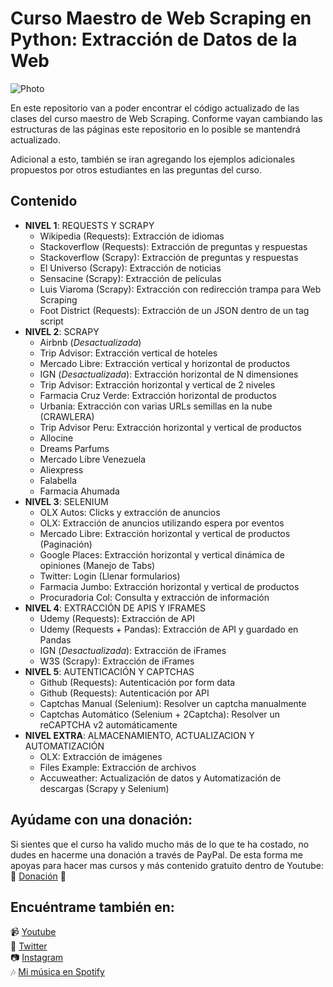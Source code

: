 # Curso Maestro de Web Scraping en Python: Extracción de Datos de la Web

![Photo](https://img-a.udemycdn.com/course/240x135/2861742_c063.jpg)


En este repositorio van a poder encontrar el código actualizado de las clases del curso maestro de Web Scraping. Conforme vayan cambiando las estructuras de las páginas este repositorio en lo posible se mantendrá actualizado.   

Adicional a esto, también se iran agregando los ejemplos adicionales propuestos por otros estudiantes en las preguntas del curso.    
   
## Contenido   
- **NIVEL 1**: REQUESTS Y SCRAPY   
   - Wikipedia (Requests): Extracción de idiomas   
   - Stackoverflow (Requests): Extracción de preguntas y respuestas   
   - Stackoverflow (Scrapy): Extracción de preguntas y respuestas   
   - El Universo (Scrapy): Extracción de noticias   
   - Sensacine (Scrapy): Extracción de películas   
   - Luis Viaroma (Scrapy): Extracción con redirección trampa para Web Scraping   
   - Foot District (Requests): Extracción de un JSON dentro de un tag script   
- **NIVEL 2**: SCRAPY   
   - Airbnb (*Desactualizada*)   
   - Trip Advisor: Extracción vertical de hoteles   
   - Mercado Libre: Extracción vertical y horizontal de productos   
   - IGN (*Desactualizada*): Extracción horizontal de N dimensiones   
   - Trip Advisor: Extracción horizontal y vertical de 2 niveles   
   - Farmacia Cruz Verde: Extracción horizontal de productos      
   - Urbania: Extracción con varias URLs semillas en la nube (CRAWLERA)      
   - Trip Advisor Peru: Extracción horizontal y vertical de productos   
   - Allocine   
   - Dreams Parfums   
   - Mercado Libre Venezuela   
   - Aliexpress    
   - Falabella   
   - Farmacia Ahumada   
- **NIVEL 3**: SELENIUM      
   - OLX Autos: Clicks y extracción de anuncios   
   - OLX: Extracción de anuncios utilizando espera por eventos   
   - Mercado Libre: Extracción horizontal y vertical de productos (Paginación)   
   - Google Places: Extracción horizontal y vertical dinámica de opiniones (Manejo de Tabs)   
   - Twitter: Login (Llenar formularios)   
   - Farmacia Jumbo: Extracción horizontal y vertical de productos   
   - Procuradoria Col: Consulta y extracción de información   
- **NIVEL 4**: EXTRACCIÓN DE APIS Y IFRAMES        
   - Udemy (Requests): Extracción de API   
   - Udemy (Requests + Pandas): Extracción de API y guardado en Pandas   
   - IGN (*Desactualizada*): Extracción de iFrames   
   - W3S (Scrapy): Extracción de iFrames   
- **NIVEL 5**: AUTENTICACIÓN Y CAPTCHAS   
   - Github (Requests): Autenticación por form data   
   - Github (Requests): Autenticación por API   
   - Captchas Manual (Selenium): Resolver un captcha manualmente   
   - Captchas Automático (Selenium + 2Captcha): Resolver un reCAPTCHA v2 automáticamente   
- **NIVEL EXTRA**: ALMACENAMIENTO, ACTUALIZACION Y AUTOMATIZACIÓN   
   - OLX: Extracción de imágenes   
   - Files Example: Extracción de archivos   
   - Accuweather: Actualización de datos y Automatización de descargas (Scrapy y Selenium)   


## Ayúdame con una donación:
Si sientes que el curso ha valido mucho más de lo que te ha costado, no dudes en hacerme una donación a través de PayPal. De esta forma me apoyas para hacer mas cursos y más contenido gratuito dentro de Youtube:   
💙 [Donación](https://paypal.me/leonardokuffo) 🧡   

## Encuéntrame también en:   
📹 [Youtube](https://www.youtube.com/channel/UCMqY16CUHOQvKepPW-f9M8Q)   
🐤 [Twitter](https://twitter.com/LeonardoKuffo)   
📷 [Instagram](https://www.instagram.com/leonardokuffo/)   
🎶 [Mi música en Spotify](https://open.spotify.com/artist/4SIr2DWV0Xx1uRQ04XkQJU)   
